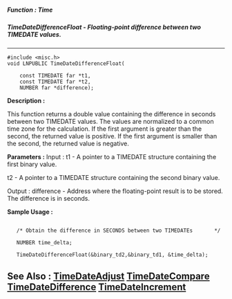 ##### Function : Time
##### TimeDateDifferenceFloat - Floating-point difference between two TIMEDATE values.
---
```
#include <misc.h>
void LNPUBLIC TimeDateDifferenceFloat(

	const TIMEDATE far *t1,
	const TIMEDATE far *t2,
	NUMBER far *difference);
```
**Description :**

This function returns a double value containing the difference in seconds 
between two TIMEDATE values.  The values are normalized to a common time zone 
for the calculation.  If the first argument is greater than the second, the 
returned value is positive.  If the first argument is smaller than the second, 
the returned value is negative.  

**Parameters :**
Input :
t1  -  A pointer to a TIMEDATE structure containing the first binary value.

t2  -  A pointer to a TIMEDATE structure containing the second binary value.

Output :
difference  -  Address where the floating-point result is to be stored.  The difference is in seconds.


**Sample Usage :**
```

   /* Obtain the difference in SECONDS between two TIMEDATEs       */

   NUMBER time_delta;

   TimeDateDifferenceFloat(&binary_td2,&binary_td1, &time_delta);   

```
**See Also :**
[TimeDateAdjust](/reference/Func/TimeDateAdjust)
[TimeDateCompare](/reference/Func/TimeDateCompare)
[TimeDateDifference](/reference/Func/TimeDateDifference)
[TimeDateIncrement](/reference/Func/TimeDateIncrement)
---
